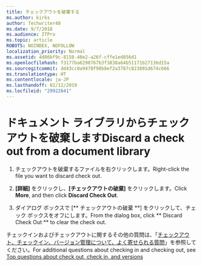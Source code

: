 ```yaml
---
title: チェックアウトを破棄する
ms.author: kirks
author: Techwriter40
ms.date: 9/7/2018
ms.audience: ITPro
ms.topic: article
ROBOTS: NOINDEX, NOFOLLOW
localization_priority: Normal
ms.assetid: 4d86bf9c-8158-40e2-a26f-cffe1ed856d1
ms.openlocfilehash: f3177ba6290767b3f3838a64b51171b27136d15a
ms.sourcegitcommit: dd43cc0a9470f98b8ef2a3787c823801d674c666
ms.translationtype: HT
ms.contentlocale: ja-JP
ms.lasthandoff: 02/12/2019
ms.locfileid: "29922641"
---
```

# <a name="discard-a-check-out-from-a-document-library"></a><span data-ttu-id="36af9-102">ドキュメント ライブラリからチェックアウトを破棄します</span><span class="sxs-lookup"><span data-stu-id="36af9-102">Discard a check out from a document library</span></span>

1. <span data-ttu-id="36af9-103">チェックアウトを破棄するファイルを右クリックします。</span><span class="sxs-lookup"><span data-stu-id="36af9-103">Right-click the file you want to discard check out.</span></span>
    
2. <span data-ttu-id="36af9-104">**[詳細]** をクリックし、**[チェックアウトの破棄]** をクリックします。</span><span class="sxs-lookup"><span data-stu-id="36af9-104">Click **More**, and then click **Discard Check Out**.</span></span> 
    
3. <span data-ttu-id="36af9-105">ダイアログ ボックスで [\*\* チェックアウトの破棄 \*\*] をクリックして、チェック ボックスをオフにします。</span><span class="sxs-lookup"><span data-stu-id="36af9-105">From the dialog box, click \*\* Discard Check Out \*\* to clear the check out.</span></span> 
    
<span data-ttu-id="36af9-106">チェックインおよびチェックアウトに関するその他の質問は、「[チェックアウト、チェックイン、バージョン管理について、よく寄せられる質問](https://go.microsoft.com/fwlink/?linkid=2018786)」を参照してください。</span><span class="sxs-lookup"><span data-stu-id="36af9-106">For additional questions about checking in and checking out, see [Top questions about check out, check in, and versions](https://go.microsoft.com/fwlink/?linkid=2018786)</span></span>
  

